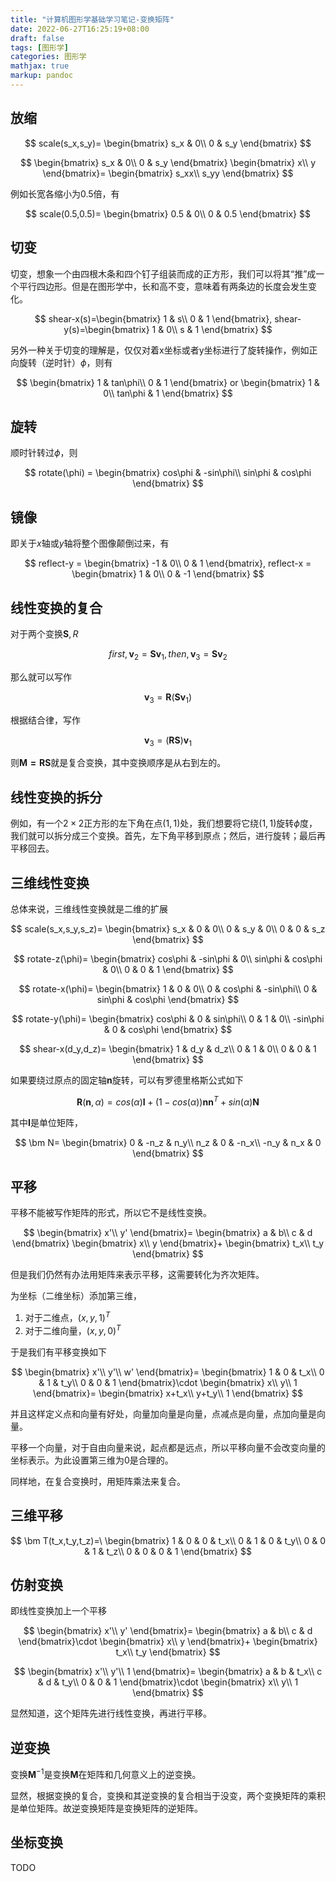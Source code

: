 ```yaml
---
title: "计算机图形学基础学习笔记-变换矩阵"
date: 2022-06-27T16:25:19+08:00
draft: false
tags: [图形学]
categories: 图形学
mathjax: true
markup: pandoc
---
```


## 放缩

$$
scale(s_x,s_y)=
\begin{bmatrix}
s_x  & 0\\
0  & s_y
\end{bmatrix}
$$

$$
\begin{bmatrix}
s_x  & 0\\
0  & s_y
\end{bmatrix}
\begin{bmatrix}
x\\
y
\end{bmatrix}=
\begin{bmatrix}
s_xx\\
s_yy
\end{bmatrix}
$$

例如长宽各缩小为0.5倍，有

$$
scale(0.5,0.5)=
\begin{bmatrix}
0.5  & 0\\
0  & 0.5
\end{bmatrix}
$$

## 切变

切变，想象一个由四根木条和四个钉子组装而成的正方形，我们可以将其“推”成一个平行四边形。但是在图形学中，长和高不变，意味着有两条边的长度会发生变化。

$$
shear-x(s)=\begin{bmatrix}
1  & s\\
0  & 1
\end{bmatrix},
shear-y(s)=\begin{bmatrix}
1  & 0\\
s  & 1
\end{bmatrix}
$$

另外一种关于切变的理解是，仅仅对着x坐标或者y坐标进行了旋转操作，例如正向旋转（逆时针）$\phi$，则有

$$
\begin{bmatrix}
1  & tan\phi\\
0  & 1
\end{bmatrix}
or
\begin{bmatrix}
1  & 0\\
tan\phi  & 1
\end{bmatrix}
$$

## 旋转

顺时针转过$\phi$，则

$$
rotate(\phi) = 
\begin{bmatrix}
cos\phi  & -sin\phi\\
sin\phi  & cos\phi
\end{bmatrix}
$$

## 镜像

即关于$x$轴或$y$轴将整个图像颠倒过来，有

$$
reflect-y = 
\begin{bmatrix}
-1  & 0\\
0  & 1
\end{bmatrix},
reflect-x = 
\begin{bmatrix}
1  & 0\\
0  & -1
\end{bmatrix}
$$

## 线性变换的复合

对于两个变换$\bm S,R$

$$
first,\bm v_2=\bm{Sv}_1,then,\bm v_3=\bm{Sv}_2
$$

那么就可以写作

$$
\bm v_3=\bm R(\bm{Sv}_1)
$$

根据结合律，写作

$$
\bm v_3=(\bm{RS})\bm{v}_1
$$

则$\bm{M=RS}$就是复合变换，其中变换顺序是从右到左的。

## 线性变换的拆分

例如，有一个$2\times 2$正方形的左下角在点$(1,1)$处，我们想要将它绕$(1,1)$旋转$\phi$度，我们就可以拆分成三个变换。首先，左下角平移到原点；然后，进行旋转；最后再平移回去。

## 三维线性变换

总体来说，三维线性变换就是二维的扩展

$$
scale(s_x,s_y,s_z)=
\begin{bmatrix}
s_x  & 0 & 0\\
0  & s_y & 0\\
0  & 0 & s_z
\end{bmatrix}
$$

$$
rotate-z(\phi)=
\begin{bmatrix}
cos\phi  & -sin\phi & 0\\
sin\phi  & cos\phi & 0\\
0  & 0 & 1
\end{bmatrix}
$$

$$
rotate-x(\phi)=
\begin{bmatrix}
1  & 0 & 0\\
0  & cos\phi & -sin\phi\\
0  & sin\phi & cos\phi
\end{bmatrix}
$$

$$
rotate-y(\phi)=
\begin{bmatrix}
cos\phi  & 0 & sin\phi\\
0  & 1 & 0\\
-sin\phi  & 0 & cos\phi
\end{bmatrix}
$$

$$
shear-x(d_y,d_z)=
\begin{bmatrix}
1 & d_y & d_z\\
0 & 1 & 0\\
0 & 0 & 1
\end{bmatrix}
$$

如果要绕过原点的固定轴$\bm n$旋转，可以有罗德里格斯公式如下

$$
\bm R(\bm n,\alpha) = cos(\alpha)\bm I+(1-cos(\alpha))\bm{nn}^T+sin(\alpha)\bm N
$$

其中$\bm I$是单位矩阵，

$$
\bm N=
\begin{bmatrix}
0  & -n_z & n_y\\
n_z  & 0 & -n_x\\
-n_y  & n_x & 0
\end{bmatrix}
$$

## 平移

平移不能被写作矩阵的形式，所以它不是线性变换。

$$
\begin{bmatrix}
x'\\
y'
\end{bmatrix}=
\begin{bmatrix}
a  & b\\
c  & d
\end{bmatrix}
\begin{bmatrix}
x\\
y
\end{bmatrix}+
\begin{bmatrix}
t_x\\
t_y
\end{bmatrix}
$$

但是我们仍然有办法用矩阵来表示平移，这需要转化为齐次矩阵。

为坐标（二维坐标）添加第三维，

1. 对于二维点，$(x,y,1)^T$
2. 对于二维向量，$(x,y,0)^T$

于是我们有平移变换如下

$$
\begin{bmatrix}
x'\\
y'\\
w'
\end{bmatrix}=
\begin{bmatrix}
1  & 0 & t_x\\
0  & 1 & t_y\\
0 & 0 & 1
\end{bmatrix}\cdot
\begin{bmatrix}
x\\
y\\
1
\end{bmatrix}=
\begin{bmatrix}
x+t_x\\
y+t_y\\
1
\end{bmatrix}
$$

并且这样定义点和向量有好处，向量加向量是向量，点减点是向量，点加向量是向量。

平移一个向量，对于自由向量来说，起点都是远点，所以平移向量不会改变向量的坐标表示。为此设置第三维为0是合理的。

同样地，在复合变换时，用矩阵乘法来复合。

## 三维平移

$$
\bm T(t_x,t_y,t_z)=\
\begin{bmatrix}
1 & 0 & 0 & t_x\\
0 & 1 & 0 & t_y\\
0 & 0 & 1 & t_z\\
0 & 0 & 0 & 1
\end{bmatrix}
$$

## 仿射变换

即线性变换加上一个平移

$$
\begin{bmatrix}
x'\\
y'
\end{bmatrix}=
\begin{bmatrix}
a & b\\
c & d
\end{bmatrix}\cdot
\begin{bmatrix}
x\\
y
\end{bmatrix}+
\begin{bmatrix}
t_x\\
t_y
\end{bmatrix}
$$

$$
\begin{bmatrix}
x'\\
y'\\
1
\end{bmatrix}=
\begin{bmatrix}
a  & b & t_x\\
c  & d & t_y\\
0 & 0 & 1
\end{bmatrix}\cdot
\begin{bmatrix}
x\\
y\\
1
\end{bmatrix}
$$

显然知道，这个矩阵先进行线性变换，再进行平移。

## 逆变换

变换$\bm M^{-1}$是变换$\bm M$在矩阵和几何意义上的逆变换。

显然，根据变换的复合，变换和其逆变换的复合相当于没变，两个变换矩阵的乘积是单位矩阵。故逆变换矩阵是变换矩阵的逆矩阵。

## 坐标变换

TODO
